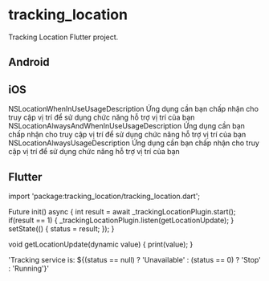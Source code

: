 # tracking_location

Tracking Location Flutter project.

## Android

<uses-permission android:name="android.permission.INTERNET" />
<uses-permission android:name="android.permission.ACCESS_FINE_LOCATION" />
<uses-permission android:name="android.permission.ACCESS_BACKGROUND_LOCATION" />
<uses-permission android:name="android.permission.ACCESS_COARSE_LOCATION" />
<uses-permission android:name="android.permission.ACCESS_LOCATION_EXTRA_COMMANDS" />
<uses-permission android:name="com.google.android.c2dm.permission.RECEIVE" />
<uses-permission android:name="android.hardware.location.gps" />
<application>
    <service android:name="com.example.tracking_location.TimerService" />
</application>


## iOS

<key>NSLocationWhenInUseUsageDescription</key>
<string>Ứng dụng cần bạn chấp nhận cho truy cập vị trí để sử dụng chức năng hỗ trợ vị trí của bạn</string>
<key>NSLocationAlwaysAndWhenInUseUsageDescription</key>
<string>Ứng dụng cần bạn chấp nhận cho truy cập vị trí để sử dụng chức năng hỗ trợ vị trí của bạn</string>
<key>NSLocationAlwaysUsageDescription</key>
<string>Ứng dụng cần bạn chấp nhận cho truy cập vị trí để sử dụng chức năng hỗ trợ vị trí của bạn</string>

## Flutter
import 'package:tracking_location/tracking_location.dart';

Future<void> init() async {
    int result = await _trackingLocationPlugin.start();
    if(result == 1) {
        _trackingLocationPlugin.listen(getLocationUpdate);
    }
    setState(() {
        status = result;
    });
}

void getLocationUpdate(dynamic value) {
    print(value);
}

'Tracking service is: ${(status == null) ? 'Unavailable' : (status == 0) ? 'Stop' : 'Running'}'